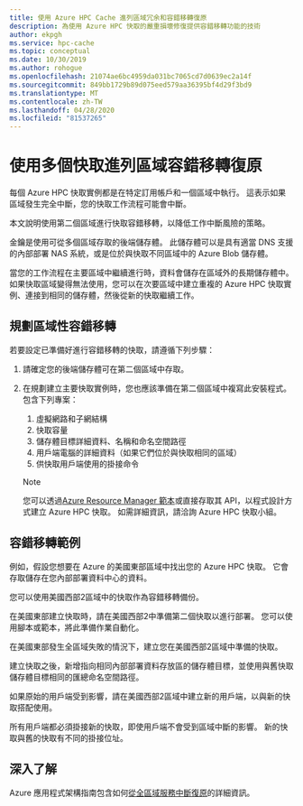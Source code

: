 ```yaml
---
title: 使用 Azure HPC Cache 進列區域冗余和容錯移轉復原
description: 為使用 Azure HPC 快取的嚴重損壞修復提供容錯移轉功能的技術
author: ekpgh
ms.service: hpc-cache
ms.topic: conceptual
ms.date: 10/30/2019
ms.author: rohogue
ms.openlocfilehash: 21074ae6bc4959da031bc7065cd7d0639ec2a14f
ms.sourcegitcommit: 849bb1729b89d075eed579aa36395bf4d29f3bd9
ms.translationtype: MT
ms.contentlocale: zh-TW
ms.lasthandoff: 04/28/2020
ms.locfileid: "81537265"
---
```

# <a name="use-multiple-caches-for-regional-failover-recovery"></a>使用多個快取進列區域容錯移轉復原

每個 Azure HPC 快取實例都是在特定訂用帳戶和一個區域中執行。 這表示如果區域發生完全中斷，您的快取工作流程可能會中斷。

本文說明使用第二個區域進行快取容錯移轉，以降低工作中斷風險的策略。

金鑰是使用可從多個區域存取的後端儲存體。 此儲存體可以是具有適當 DNS 支援的內部部署 NAS 系統，或是位於與快取不同區域中的 Azure Blob 儲存體。

當您的工作流程在主要區域中繼續進行時，資料會儲存在區域外的長期儲存體中。 如果快取區域變得無法使用，您可以在次要區域中建立重複的 Azure HPC 快取實例、連接到相同的儲存體，然後從新的快取繼續工作。

## <a name="planning-for-regional-failover"></a>規劃區域性容錯移轉

若要設定已準備好進行容錯移轉的快取，請遵循下列步驟：

1. 請確定您的後端儲存體可在第二個區域中存取。
1. 在規劃建立主要快取實例時，您也應該準備在第二個區域中複寫此安裝程式。 包含下列專案：

   1. 虛擬網路和子網結構
   1. 快取容量
   1. 儲存體目標詳細資料、名稱和命名空間路徑
   1. 用戶端電腦的詳細資料（如果它們位於與快取相同的區域）
   1. 供快取用戶端使用的掛接命令

   > [!NOTE]
   > 您可以透過[Azure Resource Manager 範本](../azure-resource-manager/templates/overview.md)或直接存取其 API，以程式設計方式建立 Azure HPC 快取。 如需詳細資訊，請洽詢 Azure HPC 快取小組。

## <a name="failover-example"></a>容錯移轉範例

例如，假設您想要在 Azure 的美國東部區域中找出您的 Azure HPC 快取。 它會存取儲存在您內部部署資料中心的資料。

您可以使用美國西部2區域中的快取作為容錯移轉備份。

在美國東部建立快取時，請在美國西部2中準備第二個快取以進行部署。 您可以使用腳本或範本，將此準備作業自動化。

在美國東部發生全區域失敗的情況下，建立您在美國西部2區域中準備的快取。

建立快取之後，新增指向相同內部部署資料存放區的儲存體目標，並使用與舊快取儲存體目標相同的匯總命名空間路徑。

如果原始的用戶端受到影響，請在美國西部2區域中建立新的用戶端，以與新的快取搭配使用。

所有用戶端都必須掛接新的快取，即使用戶端不會受到區域中斷的影響。 新的快取與舊的快取有不同的掛接位址。

## <a name="learn-more"></a>深入了解

Azure 應用程式架構指南包含如何[從全區域服務中斷復原](<https://docs.microsoft.com/azure/architecture/resiliency/recovery-loss-azure-region>)的詳細資訊。
